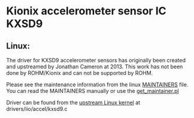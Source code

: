 # Kionix accelerometer sensor IC KXSD9

## Linux:

The driver for KXSD9 accelerometer sensors has originally been created and upstreamed by Jonathan Cameron at 2013. This work has not been done by ROHM/Kionix and can not be supported by ROHM.

Please see the maintenance information from the linux
[MAINTAINERS](https://git.kernel.org/pub/scm/linux/kernel/git/torvalds/linux.git/tree/MAINTAINERS) file. You can read the MAINTAINERS manually or use the [get_maintainer.pl](https://git.kernel.org/pub/scm/linux/kernel/git/torvalds/linux.git/tree/scripts/get_maintainer.pl)

Driver can be found from the [upstream Linux kernel](www.kernel.org) at drivers/iio/accel/kxsd9.c
